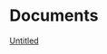 # Documents

[Untitled](Documents%2027dd3798725d81019bb4c47090c86199/Untitled%2027dd3798725d8121901cecfac2c6b443.csv)